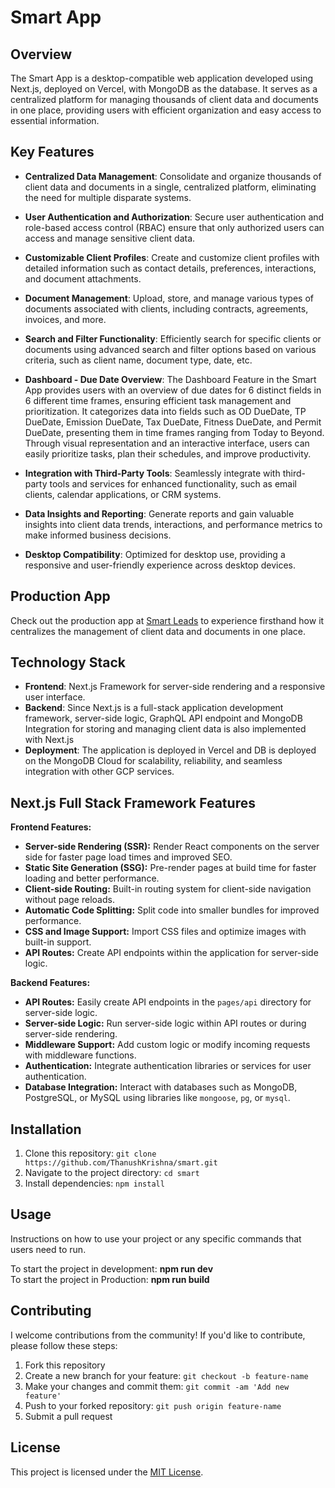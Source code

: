 # Smart App

## Overview

The Smart App is a desktop-compatible web application developed using Next.js, deployed on Vercel, with MongoDB as the database. It serves as a centralized platform for managing thousands of client data and documents in one place, providing users with efficient organization and easy access to essential information.

## Key Features

- **Centralized Data Management**: Consolidate and organize thousands of client data and documents in a single, centralized platform, eliminating the need for multiple disparate systems.

- **User Authentication and Authorization**: Secure user authentication and role-based access control (RBAC) ensure that only authorized users can access and manage sensitive client data.

- **Customizable Client Profiles**: Create and customize client profiles with detailed information such as contact details, preferences, interactions, and document attachments.

- **Document Management**: Upload, store, and manage various types of documents associated with clients, including contracts, agreements, invoices, and more.

- **Search and Filter Functionality**: Efficiently search for specific clients or documents using advanced search and filter options based on various criteria, such as client name, document type, date, etc.

- **Dashboard - Due Date Overview**: The Dashboard Feature in the Smart App provides users with an overview of due dates for 6 distinct fields in 6 different time frames, ensuring efficient task management and prioritization. It categorizes data into fields such as OD DueDate, TP DueDate, Emission DueDate, Tax DueDate, Fitness DueDate, and Permit DueDate, presenting them in time frames ranging from Today to Beyond. Through visual representation and an interactive interface, users can easily prioritize tasks, plan their schedules, and improve productivity.

- **Integration with Third-Party Tools**: Seamlessly integrate with third-party tools and services for enhanced functionality, such as email clients, calendar applications, or CRM systems.

- **Data Insights and Reporting**: Generate reports and gain valuable insights into client data trends, interactions, and performance metrics to make informed business decisions.

- **Desktop Compatibility**: Optimized for desktop use, providing a responsive and user-friendly experience across desktop devices.

## Production App

Check out the production app at [Smart Leads](https://www.smartleads.co.in) to experience firsthand how it centralizes the management of client data and documents in one place.

## Technology Stack

- **Frontend**: Next.js Framework for server-side rendering and a responsive user interface.
- **Backend**: Since Next.js is a full-stack application development framework, server-side logic, GraphQL API endpoint and MongoDB Integration for storing and managing client data is also implemented with Next.js
- **Deployment**: The application is deployed in Vercel and DB is deployed on the MongoDB Cloud for scalability, reliability, and seamless integration with other GCP services.

## Next.js Full Stack Framework Features

**Frontend Features:**

- **Server-side Rendering (SSR):** Render React components on the server side for faster page load times and improved SEO.
- **Static Site Generation (SSG):** Pre-render pages at build time for faster loading and better performance.
- **Client-side Routing:** Built-in routing system for client-side navigation without page reloads.
- **Automatic Code Splitting:** Split code into smaller bundles for improved performance.
- **CSS and Image Support:** Import CSS files and optimize images with built-in support.
- **API Routes:** Create API endpoints within the application for server-side logic.

**Backend Features:**

- **API Routes:** Easily create API endpoints in the `pages/api` directory for server-side logic.
- **Server-side Logic:** Run server-side logic within API routes or during server-side rendering.
- **Middleware Support:** Add custom logic or modify incoming requests with middleware functions.
- **Authentication:** Integrate authentication libraries or services for user authentication.
- **Database Integration:** Interact with databases such as MongoDB, PostgreSQL, or MySQL using libraries like `mongoose`, `pg`, or `mysql`.

  
## Installation

1. Clone this repository: `git clone https://github.com/ThanushKrishna/smart.git`
2. Navigate to the project directory: `cd smart`
3. Install dependencies: `npm install`

## Usage

Instructions on how to use your project or any specific commands that users need to run.

To start the project in development: **npm run dev**
<br/>
To start the project in Production: **npm run build**


## Contributing

I welcome contributions from the community! If you'd like to contribute, please follow these steps:
1. Fork this repository
2. Create a new branch for your feature: `git checkout -b feature-name`
3. Make your changes and commit them: `git commit -am 'Add new feature'`
4. Push to your forked repository: `git push origin feature-name`
5. Submit a pull request

## License

This project is licensed under the [MIT License](LICENSE).